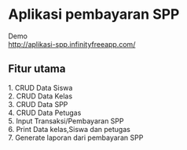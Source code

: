 <h1>Aplikasi pembayaran SPP</h1>
 
Demo<br>
http://aplikasi-spp.infinityfreeapp.com/
 
<h2>Fitur utama</h2>
1. CRUD Data Siswa <br>
2. CRUD Data Kelas <br>
3. CRUD Data SPP <br>
4. CRUD Data Petugas <br>
5. Input Transaksi/Pembayaran SPP <br>
6. Print Data kelas,Siswa dan petugas <br>
7. Generate laporan dari pembayaran SPP <br>
